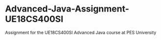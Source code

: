 # Advanced-Java-Assignment-UE18CS400SI
Assignment for the UE18CS400SI Advanced Java course at PES University
